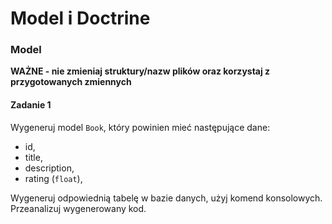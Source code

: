 #  Model i Doctrine
### Model

**WAŻNE -  nie zmieniaj struktury/nazw plików oraz korzystaj z przygotowanych zmiennych**

#### Zadanie 1

Wygeneruj model `Book`, który powinien mieć następujące dane:
* id,
* title,
* description,
* rating (`float`),

Wygeneruj odpowiednią tabelę w bazie danych, użyj komend konsolowych.  
Przeanalizuj wygenerowany kod.